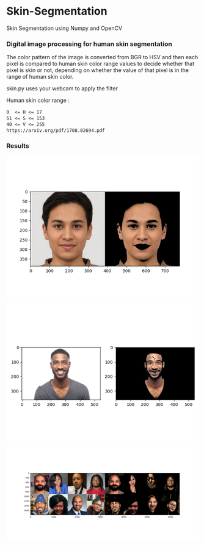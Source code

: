 # Skin-Segmentation
Skin Segmentation using Numpy and OpenCV 


### Digital image processing for human skin segmentation
The color pattern of the image is converted from BGR to HSV and then each pixel is compared to human skin color range values to decide whether that pixel is skin or not, depending on whether the value of that pixel is in the range of human skin color. 

skin.py uses your webcam to apply the filter


Human skin color range  :
  
    0  <= H <= 17
    51 <= S <= 153 
    40 <= V <= 255 
    https://arxiv.org/pdf/1708.02694.pdf
        
        
       
### Results
<img src="https://github.com/victor-nasc/Skin-Segmentation/blob/main/images/Figure_0.png" alt="drawing" width="550"/>
<img src="https://github.com/victor-nasc/Skin-Segmentation/blob/main/images/Figure_3.png" alt="drawing" width="550"/>
<img src="https://github.com/victor-nasc/Skin-Segmentation/blob/main/images/Figure_5.png" alt="drawing" width="550"/>

